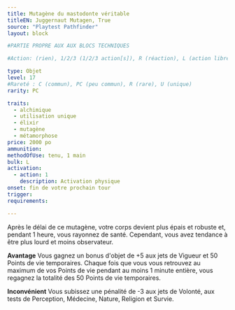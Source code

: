 ```yaml
---
title: Mutagène du mastodonte véritable
titleEN: Juggernaut Mutagen, True
source: "Playtest Pathfinder"
layout: block

#PARTIE PROPRE AUX AUX BLOCS TECHNIQUES

#Action: (rien), 1/2/3 (1/2/3 action[s]), R (réaction), L (action libre)

type: Objet
level: 17
#Rareté : C (commun), PC (peu commun), R (rare), U (unique)
rarity: PC

traits:
  - alchimique
  - utilisation unique
  - élixir
  - mutagène
  - métamorphose
price: 2000 po
ammunition:
methodOfUse: tenu, 1 main
bulk: L
activation: 
  - action: 1
    description: Activation physique
onset: fin de votre prochain tour
trigger:
requirements:

---
```


Après le délai de ce mutagène, votre corps devient plus épais et robuste et, pendant 1 heure, vous rayonnez de santé. Cependant, vous avez tendance à être plus lourd et moins observateur.

**Avantage** Vous gagnez un bonus d'objet de +5 aux jets de Vigueur et 50 Points de vie temporaires. Chaque fois que vous vous retrouvez au maximum de vos Points de vie pendant au moins 1 minute entière, vous regagnez la totalité des 50 Points de vie temporaires.

**Inconvénient** Vous subissez une pénalité de -3 aux jets de Volonté, aux tests de Perception, Médecine, Nature, Religion et Survie.